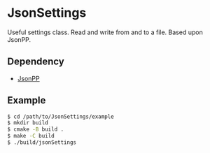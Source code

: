 # JsonSettings
Useful settings class. Read and write from and to a file. Based upon JsonPP.

## Dependency
* [JsonPP](https://github.com/ccdMuro/JsonPP)

## Example

```sh
$ cd /path/to/JsonSettings/example
$ mkdir build
$ cmake -B build .
$ make -C build
$ ./build/jsonSettings
```
